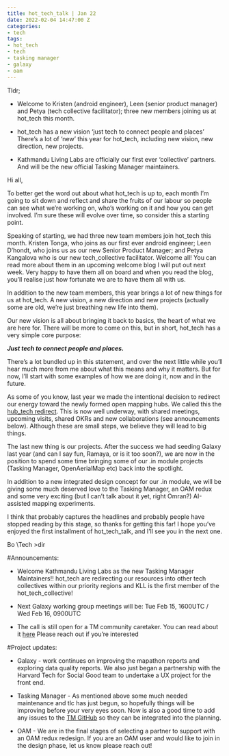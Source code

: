 ```yaml
---
title: hot_tech_talk | Jan 22
date: 2022-02-04 14:47:00 Z
categories:
- tech
tags:
- hot_tech
- tech
- tasking manager
- galaxy
- oam
---
```


Tldr;

* Welcome to Kristen (android engineer), Leen (senior product manager) and Petya (tech collective facilitator); three new members joining us at hot_tech this month.

* hot_tech has a new vision ‘just tech to connect people and places’
  There’s a lot of ‘new’ this year for hot_tech, including new vision, new direction, new projects.

* Kathmandu Living Labs are officially our first ever ‘collective’ partners. And will be the new official Tasking Manager maintainers.

Hi all,

To better get the word out about what hot_tech is up to, each month I’m going to sit down and reflect and share the fruits of our labour so people can see what we’re working on, who’s working on it and how you can get involved. I’m sure these will evolve over time, so consider this a starting point.

Speaking of starting, we had three new team members join hot_tech this month. Kristen Tonga, who joins as our first ever android engineer; Leen D’hondt, who joins us as our new Senior Product Manager; and Petya Kangalova who is our new tech_collective facilitator. Welcome all! You can read more about them in an upcoming welcome blog I will put out next week. Very happy to have them all on board and when you read the blog, you’ll realise just how fortunate we are to have them all with us.

In addition to the new team members, this year brings a lot of new things for us at hot_tech. A new vision, a new direction and new projects (actually some are old, we’re just breathing new life into them).

Our new vision is all about bringing it back to basics, the heart of what we are here for. There will be more to come on this, but in short, hot_tech has a very simple core purpose:

***Just tech to connect people and places.***

There’s a lot bundled up in this statement, and over the next little while you’ll hear much more from me about what this means and why it matters. But for now, I’ll start with some examples of how we are doing it, now and in the future.

As some of you know, last year we made the intentional decision to redirect our energy toward the newly formed open mapping hubs. We called this the [hub_tech redirect](https://docs.google.com/document/d/1QUILOgI44wWj_I-9nAfTUz4RGN07qSQ7IcqUsVho-kU/edit). This is now well underway, with shared meetings, upcoming visits, shared OKRs and new collaborations (see announcements below). Although these are small steps, we believe they will lead to big things.

The last new thing is our projects. After the success we had seeding Galaxy last year (and can I say fun, Ramaya, or is it too soon?), we are now in the position to spend some time bringing some of our .in module projects (Tasking Manager, OpenAerialMap etc) back into the spotlight.

In addition to a new integrated design concept for our .in module, we will be giving some much deserved love to the Tasking Manager, an OAM redux and some very exciting (but I can’t talk about it yet, right Omran?) AI-assisted mapping experiments.

I think that probably captures the headlines and probably people have stopped reading by this stage, so thanks for getting this far! I hope you’ve enjoyed the first installment of hot_tech_talk, and I’ll see you in the next one.

Bo
\\Tech >dir

\#Announcements:

* Welcome Kathmandu Living Labs as the new Tasking Manager Maintainers!! hot_tech are redirecting our resources into other tech collectives within our priority regions and KLL is the first member of the hot_tech_collective!

* Next Galaxy working group meetings will be: Tue Feb 15, 1600UTC / Wed Feb 16, 0900UTC

* The call is still open for a TM community caretaker. You can read about it [here](https://www.openstreetmap.org/user/bo_hot/diary/398485) Please reach out if you’re interested

\#Project updates:

* Galaxy - work continues on improving the mapathon reports and exploring data quality reports. We also just began a partnership with the Harvard Tech for Social Good team to undertake a UX project for the front end.

* Tasking Manager - As mentioned above some much needed maintenance and tlc has just begun, so hopefully things will be improving before your very eyes soon. Now is also a good time to add any issues to the [TM GitHub](https://github.com/hotosm/tasking-manager) so they can be integrated into the planning.

* OAM - We are in the final stages of selecting a partner to support with an OAM redux redesign. If you are an OAM user and  would like to join in the design phase, let us know please reach out!